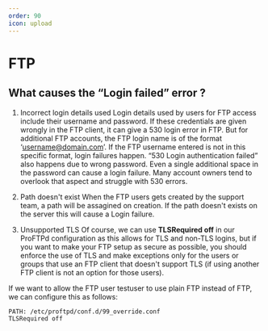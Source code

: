 ```yaml
---
order: 90
icon: upload
---
```


# FTP

## What causes the “Login failed” error ?

1. Incorrect login details used
Login details used by users for FTP access include their username and password. If these credentials are given wrongly in the FTP client, it can give a 530 login error in FTP.
But for additional FTP accounts, the FTP login name is of the format ‘username@domain.com’. If the FTP username entered is not in this specific format, login failures happen.
“530 Login authentication failed” also happens due to wrong password. Even a single additional space in the password can cause a login failure. Many account owners tend to overlook that aspect and struggle with 530 errors.

2. Path doesn't exist
When the FTP users gets created by the support team, a path will be assagined on creation. If the path doesn't exists on the server this will cause a Login failure.

3. Unsupported TLS 
Of course, we can use **TLSRequired off** in our ProFTPd configuration as this allows for TLS and non-TLS logins, but if you want to make your FTP setup as secure as possible, you should enforce the use of TLS and make exceptions only for the users or groups that use an FTP client that doesn't support TLS (if using another FTP client is not an option for those users).

If we want to allow the FTP user testuser to use plain FTP instead of FTP, we can configure this as follows:
```
PATH: /etc/proftpd/conf.d/99_override.conf 
TLSRequired off
```
